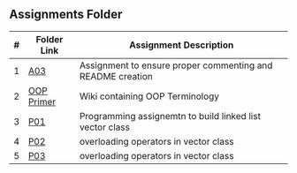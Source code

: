 ##  Assignments Folder

|   #   | Folder Link | Assignment Description |
| :---: | ----------- | ---------------------- |
|    1  | [A03](https://github.com/Jarette/2143-OOP-Greene/blob/main/Assignments/A03)| Assignment to ensure proper commenting and README creation|
|    2  | [OOP Primer](https://github.com/Jarette/2143-OOP-Greene/wiki)| Wiki containing OOP Terminology|
|    3  | [P01](https://github.com/Jarette/2143-OOP-Greene/tree/main/Assignments/P01)| Programming assignemtn to build linked list vector class|
|    4  | [P02](https://github.com/Jarette/2143-OOP-Greene/tree/main/Assignments/P02)| overloading operators in vector class|
|    5  | [P03](https://github.com/Jarette/2143-OOP-Greene/tree/main/Assignments/P02)| overloading operators in vector class|
